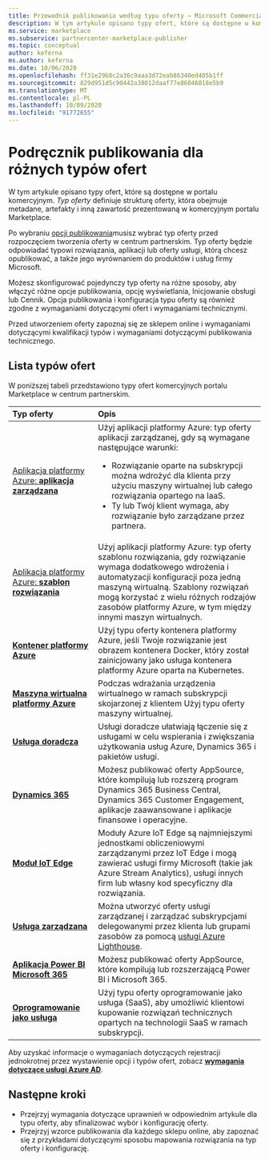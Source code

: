 ```yaml
---
title: Przewodnik publikowania według typu oferty — Microsoft Commercial Marketplace
description: W tym artykule opisano typy ofert, które są dostępne w komercyjnym portalu Microsoft Marketplace.
ms.service: marketplace
ms.subservice: partnercenter-marketplace-publisher
ms.topic: conceptual
author: keferna
ms.author: keferna
ms.date: 10/06/2020
ms.openlocfilehash: ff31e29b8c2a36c9aaa3d72eab86340ed405b1ff
ms.sourcegitcommit: 829d951d5c90442a38012daaf77e86046018e5b9
ms.translationtype: MT
ms.contentlocale: pl-PL
ms.lasthandoff: 10/09/2020
ms.locfileid: "91772655"
---
```

# <a name="publishing-guide-by-offer-type"></a>Podręcznik publikowania dla różnych typów ofert

W tym artykule opisano typy ofert, które są dostępne w portalu komercyjnym. *Typ oferty* definiuje strukturę oferty, która obejmuje metadane, artefakty i inną zawartość prezentowaną w komercyjnym portalu Marketplace.

Po wybraniu [opcji publikowania](determine-your-listing-type.md)musisz wybrać typ oferty przed rozpoczęciem tworzenia oferty w centrum partnerskim. Typ oferty będzie odpowiadać typowi rozwiązania, aplikacji lub oferty usługi, którą chcesz opublikować, a także jego wyrównaniem do produktów i usług firmy Microsoft.

Możesz skonfigurować pojedynczy typ oferty na różne sposoby, aby włączyć różne opcje publikowania, opcję wyświetlania, Inicjowanie obsługi lub Cennik. Opcja publikowania i konfiguracja typu oferty są również zgodne z wymaganiami dotyczącymi ofert i wymaganiami technicznymi.

Przed utworzeniem oferty zapoznaj się ze sklepem online i wymaganiami dotyczącymi kwalifikacji typów i wymaganiami dotyczącymi publikowania technicznego.

## <a name="list-of-offer-types"></a>Lista typów ofert

W poniższej tabeli przedstawiono typy ofert komercyjnych portalu Marketplace w centrum partnerskim.

| **Typ oferty**    | **Opis**  |
| :------------------- | :-------------------|
| [Aplikacja platformy Azure: **aplikacja zarządzana**](marketplace-managed-apps.md) | Użyj aplikacji platformy Azure: typ oferty aplikacji zarządzanej, gdy są wymagane następujące warunki: <br> <ul> <li>Rozwiązanie oparte na subskrypcji można wdrożyć dla klienta przy użyciu maszyny wirtualnej lub całego rozwiązania opartego na IaaS. </li> <li>Ty lub Twój klient wymaga, aby rozwiązanie było zarządzane przez partnera. </li> <ul> |
| [Aplikacja platformy Azure: **szablon rozwiązania**](marketplace-solution-templates.md) | Użyj aplikacji platformy Azure: typ oferty szablonu rozwiązania, gdy rozwiązanie wymaga dodatkowego wdrożenia i automatyzacji konfiguracji poza jedną maszyną wirtualną. Szablony rozwiązań mogą korzystać z wielu różnych rodzajów zasobów platformy Azure, w tym między innymi maszyn wirtualnych.  |
  | [**Kontener platformy Azure**](marketplace-containers.md) | Użyj typu oferty kontenera platformy Azure, jeśli Twoje rozwiązanie jest obrazem kontenera Docker, który został zainicjowany jako usługa kontenera platformy Azure oparta na Kubernetes. |
| [**Maszyna wirtualna platformy Azure**](marketplace-virtual-machines.md) | Podczas wdrażania urządzenia wirtualnego w ramach subskrypcji skojarzonej z klientem Użyj typu oferty maszyny wirtualnej. |
| [**Usługa doradcza**](consulting-services.md) | Usługi doradcze ułatwiają łączenie się z usługami w celu wspierania i zwiększania użytkowania usług Azure, Dynamics 365 i pakietów usługi.|
| [**Dynamics 365**](appsource-offer-publishing-guide.md) | Możesz publikować oferty AppSource, które kompilują lub rozszerą program Dynamics 365 Business Central, Dynamics 365 Customer Engagement, aplikacje zaawansowane i aplikacje finansowe i operacyjne.|
| [**Moduł IoT Edge**](iot-edge-module.md) | Moduły Azure IoT Edge są najmniejszymi jednostkami obliczeniowymi zarządzanymi przez IoT Edge i mogą zawierać usługi firmy Microsoft (takie jak Azure Stream Analytics), usługi innych firm lub własny kod specyficzny dla rozwiązania. |
| [**Usługa zarządzana**](partner-center-portal/create-new-managed-service-offer.md) | Można utworzyć oferty usługi zarządzanej i zarządzać subskrypcjami delegowanymi przez klienta lub grupami zasobów za pomocą [usługi Azure Lighthouse](/azure/lighthouse/overview).|
| [**Aplikacja Power BI** <br/> **Microsoft 365**](appsource-offer-publishing-guide.md) | Możesz publikować oferty AppSource, które kompilują lub rozszerzającą Power BI i Microsoft 365.|
| [**Oprogramowanie jako usługa**](plan-saas-offer.md) | Użyj typu oferty oprogramowanie jako usługa (SaaS), aby umożliwić klientowi kupowanie rozwiązań technicznych opartych na technologii SaaS w ramach subskrypcji. |


Aby uzyskać informacje o wymaganiach dotyczących rejestracji jednokrotnej przez wystawienie opcji i typów ofert, zobacz [**wymagania dotyczące usługi Azure AD**](enable-appsource-marketplace-using-azure-ad.md).

## <a name="next-steps"></a>Następne kroki

- Przejrzyj wymagania dotyczące uprawnień w odpowiednim artykule dla typu oferty, aby sfinalizować wybór i konfigurację oferty.
- Przejrzyj wzorce publikowania dla każdego sklepu online, aby zapoznać się z przykładami dotyczącymi sposobu mapowania rozwiązania na typ oferty i konfigurację.

